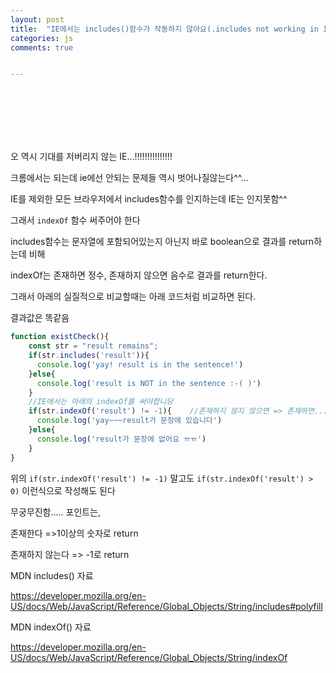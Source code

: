 ```yaml
---
layout: post
title:  "IE에서는 includes()함수가 작동하지 않아요(.includes not working in IE)"
categories: js 
comments: true


---
```


<br>

<Br>

<Br>

<br>

<Br>

오 역시 기대를 저버리지 않는 IE...!!!!!!!!!!!!!!!

크롬에서는 되는데 ie에선 안되는 문제들 역시 벗어나질않는다^^...



IE를 제외한 모든 브라우저에서 includes함수를 인지하는데 IE는 인지못함^^

그래서 `indexOf` 함수 써주어야 한다

includes함수는 문자열에 포함되어있는지 아닌지 바로 boolean으로 결과를 return하는데 비해

indexOf는 존재하면 정수, 존재하지 않으면 음수로 결과를 return한다.

그래서 아래의 실질적으로 비교할때는 아래 코드처럼 비교하면 된다.

결과값은 똑같음

~~~javascript
function existCheck(){
    const str = "result remains";
    if(str.includes('result')){
      console.log('yay! result is in the sentence!')  
    }else{
      console.log('result is NOT in the sentence :-( )')  
    }
    //IE에서는 아래의 indexOf를 써야합니당
    if(str.indexOf('result') != -1){	//존재하지 않지 않으면 => 존재하면...(한국어는 어렵다)
      console.log('yay~~~result가 문장에 있습니다')  
    }else{
      console.log('result가 문장에 없어요 ㅠㅠ')   
    }
} 
~~~



위의 `if(str.indexOf('result') != -1)`  말고도 `if(str.indexOf('result') > 0)` 이런식으로 작성해도 된다

무궁무진함..... 포인트는,

존재한다 =>1이상의 숫자로 return 

존재하지 않는다 => -1로 return



MDN includes() 자료

https://developer.mozilla.org/en-US/docs/Web/JavaScript/Reference/Global_Objects/String/includes#polyfill

MDN indexOf() 자료

https://developer.mozilla.org/en-US/docs/Web/JavaScript/Reference/Global_Objects/String/indexOf

<br>

<br>

<br>











